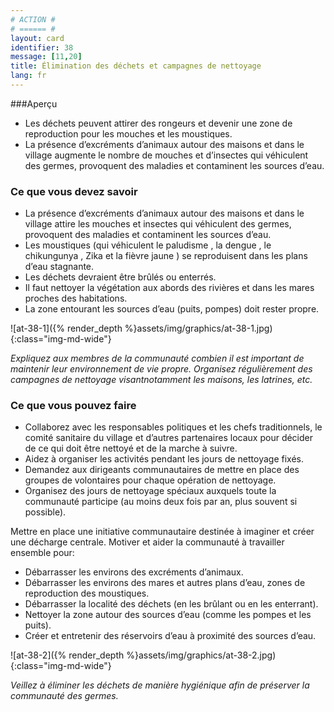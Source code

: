 ```yaml
---
# ACTION #
# ====== #
layout: card
identifier: 38
message: [11,20]
title: Élimination des déchets et campagnes de nettoyage
lang: fr
---
```


###Aperçu

- Les déchets peuvent attirer des rongeurs et devenir une zone de reproduction pour les mouches et les moustiques.
- La présence d’excréments d’animaux autour des maisons et dans le village augmente le nombre de mouches et d’insectes qui véhiculent des germes, provoquent des maladies et contaminent les sources d’eau.

### Ce que vous devez savoir

- La présence d’excréments d’animaux autour des maisons et dans le village attire les mouches et insectes qui véhiculent des germes, provoquent des maladies et contaminent les sources d’eau.
- Les moustiques (qui véhiculent le paludisme <a class="crosslink" href="{% render_depth %}{% render_link disease|14 %}"><i class="fas fa-external-link-alt" aria-hidden="true"></i></a>, la dengue <a class="crosslink" href="{% render_depth %}{% render_link disease|13 %}"><i class="fas fa-external-link-alt" aria-hidden="true"></i></a>, le chikungunya <a class="crosslink" href="{% render_depth %}{% render_link disease|12 %}"><i class="fas fa-external-link-alt" aria-hidden="true"></i></a>, Zika <a class="crosslink" href="{% render_depth %}{% render_link disease|15 %}"><i class="fas fa-external-link-alt" aria-hidden="true"></i></a> et la fièvre jaune <a class="crosslink" href="{% render_depth %}{% render_link disease|11 %}"><i class="fas fa-external-link-alt" aria-hidden="true"></i></a>) se reproduisent dans les plans d’eau stagnante.
- Les déchets devraient être brûlés ou enterrés.
- Il faut nettoyer la végétation aux abords des rivières et dans les mares proches des habitations.
- La zone entourant les sources d’eau (puits, pompes) doit rester propre.

![at-38-1]({% render_depth %}assets/img/graphics/at-38-1.jpg){:class="img-md-wide"}

*Expliquez aux membres de la communauté combien il est important de maintenir leur environnement de vie propre. Organisez régulièrement des campagnes de nettoyage visantnotamment les maisons, les latrines, etc.*

### Ce que vous pouvez faire
- Collaborez avec les responsables politiques et les chefs traditionnels, le comité sanitaire du village et d’autres partenaires locaux pour décider de ce qui doit être nettoyé et de la marche à suivre.
- Aidez à organiser les activités pendant les jours de nettoyage fixés.
- Demandez aux dirigeants communautaires de mettre en place des groupes de volontaires pour chaque opération de nettoyage.
- Organisez des jours de nettoyage spéciaux auxquels toute la communauté participe (au moins deux fois par an, plus souvent si possible).

Mettre en place une initiative communautaire destinée à imaginer et créer une décharge centrale. Motiver et aider la communauté à travailler ensemble pour:
- Débarrasser les environs des excréments d’animaux.
- Débarrasser les environs des mares et autres plans d’eau, zones de reproduction des moustiques.
- Débarrasser la localité des déchets (en les brûlant ou en les enterrant).
- Nettoyer la zone autour des sources d’eau (comme les pompes et les puits).
- Créer et entretenir des réservoirs d’eau à proximité des sources d’eau.

![at-38-2]({% render_depth %}assets/img/graphics/at-38-2.jpg){:class="img-md-wide"}

*Veillez à éliminer les déchets de manière hygiénique afin de préserver la communauté des germes.*
